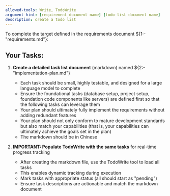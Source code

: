 ```yaml
---
allowed-tools: Write, TodoWrite
argument-hint: [requirement document name] [todo-list document name]
description: create a todo list
---
```

To complete the target defined in the requirements document ${1:-"requirements.md"}:

## Your Tasks:

1. **Create a detailed task list document** (markdown) named ${2:-"implementation-plan.md"}
   - Each task should be small, highly testable, and designed for a large language model to complete
   - Ensure the foundational tasks (database setup, project setup, foundation code components like servers) are defined first so that the following tasks can leverage them
   - Your plan should ultimately fully implement the requirements without adding redundant features
   - Your plan should not only conform to mature development standards but also match your capabilities (that is, your capabilities can ultimately achieve the goals set in the plan)
   - The markdown should be in Chinese

2. **IMPORTANT: Populate TodoWrite with the same tasks** for real-time progress tracking
   - After creating the markdown file, use the TodoWrite tool to load all tasks
   - This enables dynamic tracking during execution
   - Mark tasks with appropriate status (all should start as "pending")
   - Ensure task descriptions are actionable and match the markdown document
